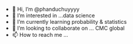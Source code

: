 - 👋 Hi, I’m @phanduchuyyyy
- 👀 I’m interested in ...data science  
- 🌱 I’m currently learning probability & statistics
- 💞️ I’m looking to collaborate on ... CMC global
- 📫 How to reach me ...

<!---
phanduchuyyyy/phanduchuyyyy is a ✨ special ✨ repository because its `README.md` (this file) appears on your GitHub profile.
You can click the Preview link to take a look at your changes.
--->
